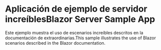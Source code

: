 # <a name="blazor-server-sample-app"></a><span data-ttu-id="6595f-101">Aplicación de ejemplo de servidor increíbles</span><span class="sxs-lookup"><span data-stu-id="6595f-101">Blazor Server Sample App</span></span>

<span data-ttu-id="6595f-102">Este ejemplo muestra el uso de escenarios increíbles descritos en la documentación de extraordinarias.</span><span class="sxs-lookup"><span data-stu-id="6595f-102">This sample illustrates the use of Blazor scenarios described in the Blazor documentation.</span></span>
